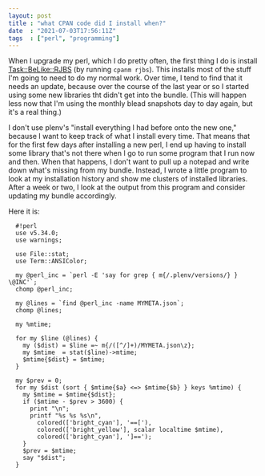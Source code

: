 ```yaml
---
layout: post
title : "what CPAN code did I install when?"
date  : "2021-07-03T17:56:11Z"
tags  : ["perl", "programming"]
---
```

When I upgrade my perl, which I do pretty often, the first thing I do is
install [Task::BeLike::RJBS](https://metacpan.org/pod/Task::BeLike::RJBS) (by
running `cpanm rjbs`).  This installs most of the stuff I'm going to need to do
my normal work.  Over time, I tend to find that it needs an update, because
over the course of the last year or so I started using some new libraries tht
didn't get into the bundle.  (This will happen less now that I'm using the
monthly blead snapshots day to day again, but it's a real thing.)

I don't use plenv's "install everything I had before onto the new one," because
I want to keep track of what I install every time.  That means that for the
first few days after installing a new perl, I end up having to install some
library that's not there when I go to run some program that I run now and then.
When that happens, I don't want to pull up a notepad and write down what's
missing from my bundle.  Instead, I wrote a little program to look at my
installation history and show me clusters of installed libraries.  After a week
or two, I look at the output from this program and consider updating my bundle
accordingly.

Here it is:

      #!perl
      use v5.34.0;
      use warnings;

      use File::stat;
      use Term::ANSIColor;

      my @perl_inc = `perl -E 'say for grep { m{/.plenv/versions/} } \@INC'`;
      chomp @perl_inc;

      my @lines = `find @perl_inc -name MYMETA.json`;
      chomp @lines;

      my %mtime;

      for my $line (@lines) {
        my ($dist) = $line =~ m{/([^/]+)/MYMETA.json\z};
        my $mtime  = stat($line)->mtime;
        $mtime{$dist} = $mtime;
      }

      my $prev = 0;
      for my $dist (sort { $mtime{$a} <=> $mtime{$b} } keys %mtime) {
        my $mtime = $mtime{$dist};
        if ($mtime - $prev > 3600) {
          print "\n";
          printf "%s %s %s\n",
            colored(['bright_cyan'], '==['),
            colored(['bright_yellow'], scalar localtime $mtime),
            colored(['bright_cyan'], ']==');
        }
        $prev = $mtime;
        say "$dist";
      }


